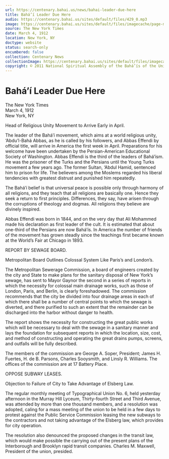 ```yaml
---
url: https://centenary.bahai.us/news/bahai-leader-due-here
title: Bahá’í Leader Due Here
audio: https://centenary.bahai.us/sites/default/files/429_0.mp3
image: https://centenary.bahai.us/sites/default/files/imagecache/page-main-image/images/press_clippings/03-04-1912%20NYT%20Bahai%20Leader%20Due%20Here.png
source: The New York Times
date: March 4, 1912
location: New York, NY
doctype: website
status: search-only
encumbered: false
collection: Centenary News
collectionImage: https://centenary.bahai.us/sites/default/files/imagecache/theme-image/main_image/abdulbaha-overview-small_0.jpg
copyright: © 2011 National Spiritual Assembly of the Bahá’ís of the United States
---
```



# Bahá’í Leader Due Here

The New York Times  
March 4, 1912  
New York, NY  



Head of Religious Unity Movement to Arrive Early in April.

The leader of the Bahá’í movement, which aims at a world religious unity, ‘Abdu’l-Bahá Abbas, as he is called by his followers, and Abbas Effendi by official title, will arrive in America the first week in April. Preparations for his welcome have been undertaken by the Persian-American Educational Society of Washington. Abbas Effendi is the third of the leaders of Bahá’ísm. He was the prisoner of the Turks and the Persians until the Young Turks movement a few years ago. The former Sultan, ‘Abdul Hamid, sentenced him to prison for life. The believers among the Moslems regarded his liberal tendencies with greatest distrust and punished him repeatedly.

The Bahá’í belief is that universal peace is possible only through harmony of all religions, and they teach that all religions are basically one. Hence they seek a return to first principles. Differences, they say, have arisen through the corruptions of theology and dogmas. All religions they believe are divinely inspired.

Abbas Effendi was born in 1844, and on the very day that Ali Mohammed made his declaration as first leader of the cult. It is estimated that about one-third of the Persians are now Bahá’ís. In America the number of friends of the movement has grown steadly since the teachings first became known at the World’s Fair at Chicago in 1893.

REPORT BY SEWAGE BOARD.

Metropolitan Board Outlines Colossal System Like Paris’s and London’s.

The Metropolitan Sewerage Commission, a board of engineers created by the city and State to make plans for the sanitary disposal of New York’s sewage, has sent to Mayor Gaynor the second in a series of reports in which the necessity for colossal main drainage works, such as those of London, Paris, and Berlin, is clearly foreshadowed. The commission recommends that the city be divided into four drainage areas in each of which there shall be a number of central points to which the sewage is diverted, and there purified to such an extent that the remainder can be discharged into the harbor without danger to health.

The report shows the necessity for constructing the great public works which will be necessary to deal with the sewage in a sanitary manner and lays the foundation for subsequent reports in which the location, size, cost, and method of constructing and operating the great drains pumps, screens, and outfalls will be fully described.

The members of the commission are George A. Soper, President; James H. Fuertes, H. de B. Parsons, Charles Sooysmith, and Linsly R. Williams. The offices of the commission are at 17 Battery Place.

OPPOSE SUBWAY LEASES.

Objection to Failure of City to Take Advantage of Elsberg Law.

The regular monthly meeting of Typographical Union No. 6, held yesterday afternoon in the Murray Hill Lyceum, Thirty-fourth Street and Third Avenue, was attended by more than one thousand members, and a resolution was adopted, caling for a mass meeting of the union to be held in a few days to protest against the Public Service Commission leasing the new subways to the contractors and not taking advantage of the Elsberg law, which provides for city operation.

The resolution also denounced the proposed changes in the transit law, which would make possible the carrying out of the present plans of the Interborough and Brooklyn rapid transit companies. Charles M. Maxwell, President of the union, presided.